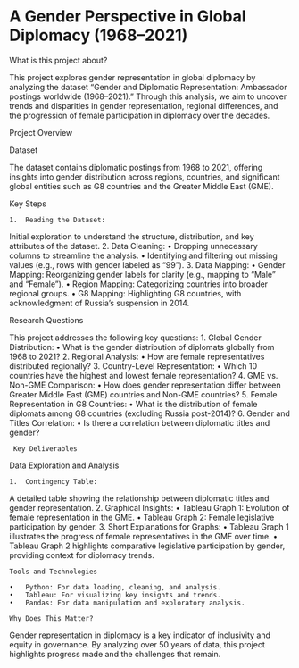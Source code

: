 # A Gender Perspective in Global Diplomacy (1968–2021)

What is this project about?

This project explores gender representation in global diplomacy by analyzing the dataset “Gender and Diplomatic Representation: Ambassador postings worldwide (1968–2021).” Through this analysis, we aim to uncover trends and disparities in gender representation, regional differences, and the progression of female participation in diplomacy over the decades.

Project Overview

Dataset

The dataset contains diplomatic postings from 1968 to 2021, offering insights into gender distribution across regions, countries, and significant global entities such as G8 countries and the Greater Middle East (GME).

Key Steps

	1.	Reading the Dataset:
Initial exploration to understand the structure, distribution, and key attributes of the dataset.
	2.	Data Cleaning:
	•	Dropping unnecessary columns to streamline the analysis.
	•	Identifying and filtering out missing values (e.g., rows with gender labeled as “99”).
	3.	Data Mapping:
	•	Gender Mapping: Reorganizing gender labels for clarity (e.g., mapping to “Male” and “Female”).
	•	Region Mapping: Categorizing countries into broader regional groups.
	•	G8 Mapping: Highlighting G8 countries, with acknowledgment of Russia’s suspension in 2014.

   Research Questions

This project addresses the following key questions:
	1.	Global Gender Distribution:
	•	What is the gender distribution of diplomats globally from 1968 to 2021?
	2.	Regional Analysis:
	•	How are female representatives distributed regionally?
	3.	Country-Level Representation:
	•	Which 10 countries have the highest and lowest female representation?
	4.	GME vs. Non-GME Comparison:
	•	How does gender representation differ between Greater Middle East (GME) countries and Non-GME countries?
	5.	Female Representation in G8 Countries:
	•	What is the distribution of female diplomats among G8 countries (excluding Russia post-2014)?
	6.	Gender and Titles Correlation:
	•	Is there a correlation between diplomatic titles and gender?

     Key Deliverables

Data Exploration and Analysis

	1.	Contingency Table:
A detailed table showing the relationship between diplomatic titles and gender representation.
	2.	Graphical Insights:
	•	Tableau Graph 1: Evolution of female representation in the GME.
	•	Tableau Graph 2: Female legislative participation by gender.
	3.	Short Explanations for Graphs:
	•	Tableau Graph 1 illustrates the progress of female representatives in the GME over time.
	•	Tableau Graph 2 highlights comparative legislative participation by gender, providing context for diplomacy trends.

    Tools and Technologies

	•	Python: For data loading, cleaning, and analysis.
	•	Tableau: For visualizing key insights and trends.
	•	Pandas: For data manipulation and exploratory analysis.

    Why Does This Matter?

Gender representation in diplomacy is a key indicator of inclusivity and equity in governance. By analyzing over 50 years of data, this project highlights progress made and the challenges that remain.